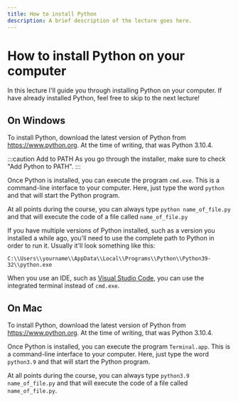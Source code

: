 ```yaml
---
title: How to install Python
description: A brief description of the lecture goes here.
---
```


# How to install Python on your computer

In this lecture I'll guide you through installing Python on your computer. If have already installed Python, feel free to skip to the next lecture!

## On Windows

To install Python, download the latest version of Python  from https://www.python.org. At the time of writing, that was Python 3.10.4.

:::caution Add to PATH
As you go through the installer, make sure to check "Add Python to PATH".
:::

Once Python is installed, you can execute the program `cmd.exe`. This is a command-line interface to your computer. Here, just type the word `python` and that will start the Python program.

At all points during the course, you can always type `python name_of_file.py` and that will execute the code of a file called `name_of_file.py`

If you have multiple versions of Python installed, such as a version you installed a while ago, you'll need to use the complete path to Python in order to run it. Usually it'll look something like this:

```
C:\\Users\\yourname\\AppData\\Local\\Programs\\Python\\Python39-32\\python.exe
```

When you use an IDE, such as [Visual Studio Code](../how_to_install_ide), you can use the integrated terminal instead of `cmd.exe`.

## On Mac

To install Python, download the latest version of Python  from https://www.python.org. At the time of writing, that was Python 3.10.4.

Once Python is installed, you can execute the program `Terminal.app`. This is a command-line interface to your computer. Here, just type the word `python3.9` and that will start the Python program.

At all points during the course, you can always type `python3.9 name_of_file.py` and that will execute the code of a file called `name_of_file.py`.